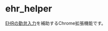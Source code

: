 # ehr_helper

[EHRの勤怠入力](http://www.leggenda-system.jp/EHR/module/attendance.html)を補助するChrome拡張機能です。
